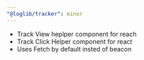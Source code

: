 ```yaml
---
"@loglib/tracker": minor
---
```


- Track View heplper component for reach
- Track Click Helper component for react
- Uses Fetch by default insted of beacon